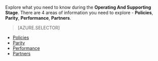 Explore what you need to know during the **Operating And Supporting Stage**. There are 4 areas of information you need to explore - **Policies**, **Parity**, **Performance**, **Partners**.

> [AZURE.SELECTOR]
- [Policies](/solutions/global-customer/operating-supporting/explore/policies/)
- [Parity](/solutions/global-customer/operating-supporting/explore/parity/)
- [Performance](/solutions/global-customer/operating-supporting/explore/performance/)
- [Partners](/solutions/global-customer/operating-supporting/explore/partners/)